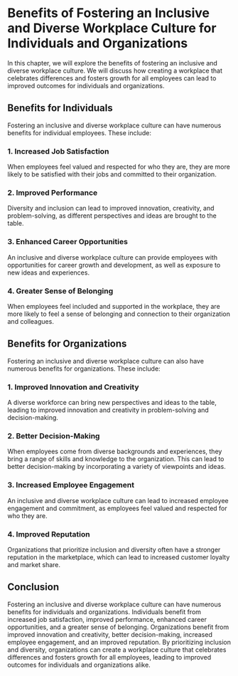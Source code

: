 Benefits of Fostering an Inclusive and Diverse Workplace Culture for Individuals and Organizations
=====================================================================================================================================================================================

In this chapter, we will explore the benefits of fostering an inclusive and diverse workplace culture. We will discuss how creating a workplace that celebrates differences and fosters growth for all employees can lead to improved outcomes for individuals and organizations.

Benefits for Individuals
------------------------

Fostering an inclusive and diverse workplace culture can have numerous benefits for individual employees. These include:

### 1. Increased Job Satisfaction

When employees feel valued and respected for who they are, they are more likely to be satisfied with their jobs and committed to their organization.

### 2. Improved Performance

Diversity and inclusion can lead to improved innovation, creativity, and problem-solving, as different perspectives and ideas are brought to the table.

### 3. Enhanced Career Opportunities

An inclusive and diverse workplace culture can provide employees with opportunities for career growth and development, as well as exposure to new ideas and experiences.

### 4. Greater Sense of Belonging

When employees feel included and supported in the workplace, they are more likely to feel a sense of belonging and connection to their organization and colleagues.

Benefits for Organizations
--------------------------

Fostering an inclusive and diverse workplace culture can also have numerous benefits for organizations. These include:

### 1. Improved Innovation and Creativity

A diverse workforce can bring new perspectives and ideas to the table, leading to improved innovation and creativity in problem-solving and decision-making.

### 2. Better Decision-Making

When employees come from diverse backgrounds and experiences, they bring a range of skills and knowledge to the organization. This can lead to better decision-making by incorporating a variety of viewpoints and ideas.

### 3. Increased Employee Engagement

An inclusive and diverse workplace culture can lead to increased employee engagement and commitment, as employees feel valued and respected for who they are.

### 4. Improved Reputation

Organizations that prioritize inclusion and diversity often have a stronger reputation in the marketplace, which can lead to increased customer loyalty and market share.

Conclusion
----------

Fostering an inclusive and diverse workplace culture can have numerous benefits for individuals and organizations. Individuals benefit from increased job satisfaction, improved performance, enhanced career opportunities, and a greater sense of belonging. Organizations benefit from improved innovation and creativity, better decision-making, increased employee engagement, and an improved reputation. By prioritizing inclusion and diversity, organizations can create a workplace culture that celebrates differences and fosters growth for all employees, leading to improved outcomes for individuals and organizations alike.
